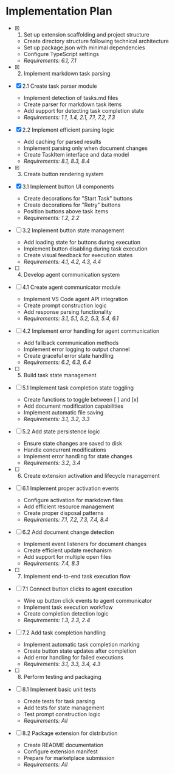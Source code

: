 # Implementation Plan

- [x] 1. Set up extension scaffolding and project structure
  - Create directory structure following technical architecture
  - Set up package.json with minimal dependencies
  - Configure TypeScript settings
  - _Requirements: 6.1, 7.1_

- [x] 2. Implement markdown task parsing
- [x] 2.1 Create task parser module
  - Implement detection of tasks.md files
  - Create parser for markdown task items
  - Add support for detecting task completion state
  - _Requirements: 1.1, 1.4, 2.1, 7.1, 7.2, 7.3_

- [x] 2.2 Implement efficient parsing logic
  - Add caching for parsed results
  - Implement parsing only when document changes
  - Create TaskItem interface and data model
  - _Requirements: 8.1, 8.3, 8.4_

- [x] 3. Create button rendering system
- [x] 3.1 Implement button UI components
  - Create decorations for "Start Task" buttons
  - Create decorations for "Retry" buttons
  - Position buttons above task items
  - _Requirements: 1.2, 2.2_

- [ ] 3.2 Implement button state management
  - Add loading state for buttons during execution
  - Implement button disabling during task execution
  - Create visual feedback for execution states
  - _Requirements: 4.1, 4.2, 4.3, 4.4_

- [ ] 4. Develop agent communication system
- [ ] 4.1 Create agent communicator module
  - Implement VS Code agent API integration
  - Create prompt construction logic
  - Add response parsing functionality
  - _Requirements: 3.1, 5.1, 5.2, 5.3, 5.4, 6.1_

- [ ] 4.2 Implement error handling for agent communication
  - Add fallback communication methods
  - Implement error logging to output channel
  - Create graceful error state handling
  - _Requirements: 6.2, 6.3, 6.4_

- [ ] 5. Build task state management
- [ ] 5.1 Implement task completion state toggling
  - Create functions to toggle between [ ] and [x]
  - Add document modification capabilities
  - Implement automatic file saving
  - _Requirements: 3.1, 3.2, 3.3_

- [ ] 5.2 Add state persistence logic
  - Ensure state changes are saved to disk
  - Handle concurrent modifications
  - Implement error handling for state changes
  - _Requirements: 3.2, 3.4_

- [ ] 6. Create extension activation and lifecycle management
- [ ] 6.1 Implement proper activation events
  - Configure activation for markdown files
  - Add efficient resource management
  - Create proper disposal patterns
  - _Requirements: 7.1, 7.2, 7.3, 7.4, 8.4_

- [ ] 6.2 Add document change detection
  - Implement event listeners for document changes
  - Create efficient update mechanism
  - Add support for multiple open files
  - _Requirements: 7.4, 8.3_

- [ ] 7. Implement end-to-end task execution flow
- [ ] 7.1 Connect button clicks to agent execution
  - Wire up button click events to agent communicator
  - Implement task execution workflow
  - Create completion detection logic
  - _Requirements: 1.3, 2.3, 2.4_

- [ ] 7.2 Add task completion handling
  - Implement automatic task completion marking
  - Create button state updates after completion
  - Add error handling for failed executions
  - _Requirements: 3.1, 3.3, 3.4, 4.3_

- [ ] 8. Perform testing and packaging
- [ ] 8.1 Implement basic unit tests
  - Create tests for task parsing
  - Add tests for state management
  - Test prompt construction logic
  - _Requirements: All_

- [ ] 8.2 Package extension for distribution
  - Create README documentation
  - Configure extension manifest
  - Prepare for marketplace submission
  - _Requirements: All_